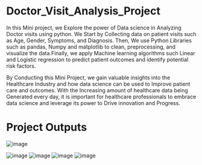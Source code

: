 # Doctor_Visit_Analysis_Project
In this Mini project, we Explore the power of Data science in Analyzing Doctor visits using python. We Start by Collecting data on patient visits such as Age, Gender, Symptoms, and Diagnosis. Then, We use Python Libraries such as pandas, Numpy and matplotlib to clean, preprocessing, and visualize the data.Finally, we apply Machine learning algorithms such Linear and Logistic regression to predict patient outcomes and identify potential risk factors.

By Conducting this Mini Project, we gain valuable insights into the Healthcare Industry and how data science can be used to Improve patient care and outcomes. With the Increasing amount of healthcare data being Generated every day, it is important for healthcare professionals to embrace data science and leverage its power to Drive innovation and Progress.

# Project Outputs

![image](https://github.com/gunnapanenikavya/Doctor_Visit_Project/assets/139001553/6cef0d15-74e6-4223-b98f-7ab92d3ef1ff)

![image](https://github.com/gunnapanenikavya/Doctor_Visit_Project/assets/139001553/80b96b8a-fc13-4f76-8fae-3a28cda5ec79)
![image](https://github.com/gunnapanenikavya/Doctor_Visit_Project/assets/139001553/5d5655be-c585-4500-b078-7bce8ac37965)
![image](https://github.com/gunnapanenikavya/Doctor_Visit_Project/assets/139001553/561a73c3-701b-4552-a9f3-fbbdb094c2ba)
![image](https://github.com/gunnapanenikavya/Doctor_Visit_Project/assets/139001553/d0907e62-4db0-45dd-99b8-c562cf6068be)



